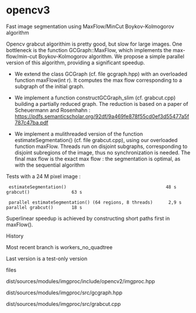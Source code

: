 # opencv3 

Fast image segmentation using MaxFlow/MinCut Boykov-Kolmogorov algorithm

Opencv grabcut algorithim is pretty good, but slow for large images. One bottleneck is the  function
GCGraph::MaxFlow, which implements the max-flow/min-cut Boykov-Kolmogorov algorithm. 
We propose a simple parallel version of this algorithm, providing a significant speedup.

   - We extend the class GCGraph (cf. file gcgraph.hpp) with an overloaded function maxFlow(int r). It computes
   the max flow corresponding to a subgraph of the initial graph. 
   
   - We implement a function constructGCGraph_slim (cf. grabcut.cpp) building a partially reduced graph. The reduction is based 
    on a paper of Scheuermann and Rosenhahn : https://pdfs.semanticscholar.org/92df/9a469fe878f55cd0ef3d55477a5f787c47ba.pdf
    
   - We implement a mulithreaded version of the function estimateSegmentation() (cf. file grabcut.cpp), 
    using our overloaded function maxFlow. Threads run on disjoint subgraphs, corresponding to disjoint subregions of the image, thus       no synchronization is needed. The final max flow is the exact max flow : the segmentation is optimal, as with the sequential           algorithm
    
Tests with a 24 M pixel image :

     estimateSegmentation()                                      48 s           grabcut()                63 s
     
     parallel estimateSegmentation() (64 regions, 8 threads)      2,9 s         parallel grabcut()       18 s

 
 Superlinear speedup is achieved by constructing short paths first in maxFlow().
 
History

  Most recent branch is workers_no_quadtree
  
  Last version is a test-only version

files

 dist/sources/modules/imgproc/include/opencv2/imgproc.hpp
 
 dist/sources/modules/imgproc/src/gcgraph.hpp
 
 dist/sources/modules/imgproc/src/grabcut.cpp
